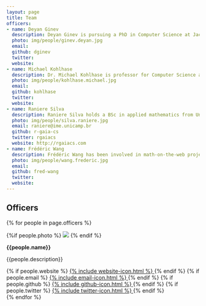 ```yaml
---
layout: page
title: Team
officers:
- name: Deyan Ginev
  description: Deyan Ginev is pursuing a PhD in Computer Science at Jacobs University Bremen, with a focus on semantic enrichment of TeX formulas into Content MathML. He is also a core developer for LaTeXML, Authorea and PlanetMath.
  photo: img/people/ginev.deyan.jpg
  email:
  github: dginev
  twitter:
  website:
- name: Michael Kohlhase
  description: Dr. Michael Kohlhase is professor for Computer Science at Jacobs University Bremen. His research interests range from automated reasoning to eLearning via natural language semantics and the Semantic Web.
  photo: img/people/kohlhase.michael.jpg
  email:
  github: kohlhase
  twitter:
  website:
- name: Raniere Silva
  description: Raniere Silva holds a BSc in applied mathematics from University of Campinas and is involved with MathML as an enthusiast. He is also a core developer for Software Carpentry.
  photo: img/people/silva.raniere.jpg
  email: raniere@ime.unicamp.br
  github: r-gaia-cs
  twitter: rgaiacs
  website: http://rgaiacs.com
- name: Frédéric Wang
  description: Frédéric Wang has been involved in math-on-the-web projects for several years and has contributed to MathML support of web engines and accessibility tools. He holds a master degree in pure mathematics from University of Paris VI and an engineer's degree in computer science from ENSIIE.
  photo: img/people/wang.frederic.jpg
  email:
  github: fred-wang
  twitter:
  website:
---
```


## Officers

{% for people in page.officers %}
<div class="people">
<div class="people-photo">
{%if people.photo %}
<img src="/{{people.photo}}">
{% endif %}
</div>
<div class="people-info">
<p><strong>{{people.name}}</strong></p>
<p>{{people.description}}</p>
{% if people.website %}
<a href="{{people.website}}">
<span class="icon">{% include website-icon.html %}</span>
</a>
{% endif %}
{% if people.email %}
<a href="mailto:{{people.email}}">
<span class="icon">{% include email-icon.html %}</span>
</a>
{% endif %}
{% if people.github %}
<a href="http://github.com/{{people.github}}">
<span class="icon">{% include github-icon.html %}</span>
</a>
{% endif %}
{% if people.twitter %}
<a href="http://twitter.com/{{people.twitter}}">
<span class="icon">{% include twitter-icon.html %}</span>
</a>
{% endif %}
</div>
</div>
{% endfor %}
